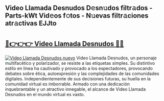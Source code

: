 ## Video Llamada Desnudos D𝚎sn𝚞dos filtr𝚊dos - Parts-kWt Vid𝚎os f𝚘tos - N𝚞evas filtr𝚊ciones atr𝚊ctivas EJJto

# <h2><a href="http://mb9ib2r.tromn.icu/?c=Video+Llamada+Desnudos">🔗👉👉👉 Video Llamada Desnudos 🔗🔗</a></h2>

[![Video Llamada Desnudos nuevo](https://i.imgur.com/pEAQMta.gif)](http://mb9ib2r.tromn.icu/?c=Video+Llamada+Desnudos)
Video Llamada Desnudos, un personaje multifacético y polarizador, se resiste a las etiquetas simples. Su distintivo estilo en línea ha cautivado y provocado a los espectadores, provocando debates sobre ética, autoexpresión y las complejidades de las comunidades digitales. Independientemente de sus decisiones futuras, su huella en la comunidad virtual es imborrable. Armado con una dedicación inquebrantable y un atractivo innegable, el alcance de Video Llamada Desnudos en el mundo virtual es vasto.
